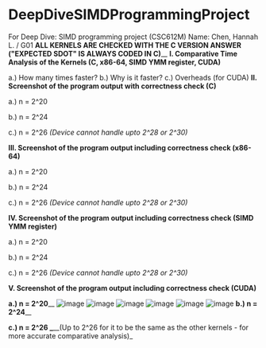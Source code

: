 # DeepDiveSIMDProgrammingProject
For Deep Dive: SIMD programming project (CSC612M)
Name: Chen, Hannah L. / G01 
**ALL KERNELS ARE CHECKED WITH THE C VERSION ANSWER ("EXPECTED SDOT" IS ALWAYS CODED IN C)**__
**I. Comparative Time Analysis of the Kernels (C, x86-64, SIMD YMM register, CUDA)**
  
  a.) How many times faster?
  b.) Why is it faster?
  c.) Overheads (for CUDA)
**II. Screenshot of the program output with correctness check (C)**
  
  a.) n = 2^20
  
  b.) n = 2^24
  
  c.) n = 2^26 _(Device cannot handle upto 2^28 or 2^30)_
  
**III. Screenshot of the program output including correctness check (x86-64)**
  
  a.) n = 2^20
  
  b.) n = 2^24
  
  c.) n = 2^26 _(Device cannot handle upto 2^28 or 2^30)_
  
**IV. Screenshot of the program output including correctness check (SIMD YMM register)**
  
  a.) n = 2^20
  
  b.) n = 2^24
  
  c.) n = 2^26 _(Device cannot handle upto 2^28 or 2^30)_
  
**V. Screenshot of the program output including correctness check (CUDA)**
  
  **a.) n = 2^20**__
  ![image](https://github.com/HannahChen19/DeepDiveSIMDProgrammingProject/assets/132733094/b179103e-afd0-4c1b-8a7f-31c2adaef8ce)
  ![image](https://github.com/HannahChen19/DeepDiveSIMDProgrammingProject/assets/132733094/4b6e9e63-c818-42c0-82a6-70972d3d88ec)
  ![image](https://github.com/HannahChen19/DeepDiveSIMDProgrammingProject/assets/132733094/464164ce-e822-4282-82f4-666a288441c5)
  ![image](https://github.com/HannahChen19/DeepDiveSIMDProgrammingProject/assets/132733094/c04a4f71-562e-4f22-9949-dd1f2adc73ba)
  ![image](https://github.com/HannahChen19/DeepDiveSIMDProgrammingProject/assets/132733094/f4803bdc-28e7-4f3d-aa06-638260faaaf9)
  ![image](https://github.com/HannahChen19/DeepDiveSIMDProgrammingProject/assets/132733094/a5d6e0a3-f13f-4291-9181-8e1ab88d0ff5)
  **b.) n = 2^24**__
  
  **c.) n = 2^26 _**__(Up to 2^26 for it to be the same as the other kernels - for more accurate comparative analysis)_
  
